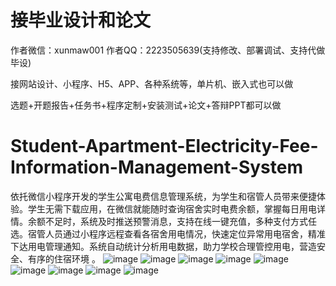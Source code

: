 # 接毕业设计和论文
作者微信：xunmaw001  作者QQ：2223505639(支持修改、部署调试、支持代做毕设)

接网站设计、小程序、H5、APP、各种系统等，单片机、嵌入式也可以做

选题+开题报告+任务书+程序定制+安装测试+论文+答辩PPT都可以做
# Student-Apartment-Electricity-Fee-Information-Management-System
依托微信小程序开发的学生公寓电费信息管理系统，为学生和宿管人员带来便捷体验。学生无需下载应用，在微信就能随时查询宿舍实时电费余额，掌握每日用电详情。余额不足时，系统及时推送预警消息，支持在线一键充值，多种支付方式任选。宿管人员通过小程序远程查看各宿舍用电情况，快速定位异常用电宿舍，精准下达用电管理通知。系统自动统计分析用电数据，助力学校合理管控用电，营造安全、有序的住宿环境 。
![image](https://github.com/user-attachments/assets/9fcbdcd9-dad4-477e-9c70-db2b8fd66a44)
![image](https://github.com/user-attachments/assets/c5723cef-a8fd-4061-bd3a-de12faf3698e)
![image](https://github.com/user-attachments/assets/a0257f76-47e4-4bbe-b19f-ca937b4c39ba)
![image](https://github.com/user-attachments/assets/98e54eff-7be9-47ce-8ff5-257be7ca195a)
![image](https://github.com/user-attachments/assets/1fa0ab4d-74e9-48ea-a685-fb1c27adee63)
![image](https://github.com/user-attachments/assets/b25db0c9-f355-442e-88f2-8f3e04a9e5af)
![image](https://github.com/user-attachments/assets/0ac010b6-a11d-4056-a8af-bc0fe4b84a6e)
![image](https://github.com/user-attachments/assets/81ccc7bf-0624-46e3-9d4c-f0f8344066a5)
![image](https://github.com/user-attachments/assets/65deadeb-7b00-4238-8242-60fa85e598ce)
